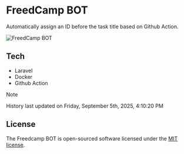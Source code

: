 # FreedCamp BOT

Automatically assign an ID before the task title based on Github Action.

![FreedCamp BOT](https://repository-images.githubusercontent.com/737932867/7d34798b-2680-471c-b089-a78a718d3d6a)

## Tech

- Laravel
- Docker
- Github Action

> [!NOTE]  
> History last updated on Friday, September 5th, 2025, 4:10:20 PM

## License

The Freedcamp BOT is open-sourced software licensed under the [MIT license](https://opensource.org/licenses/MIT).
